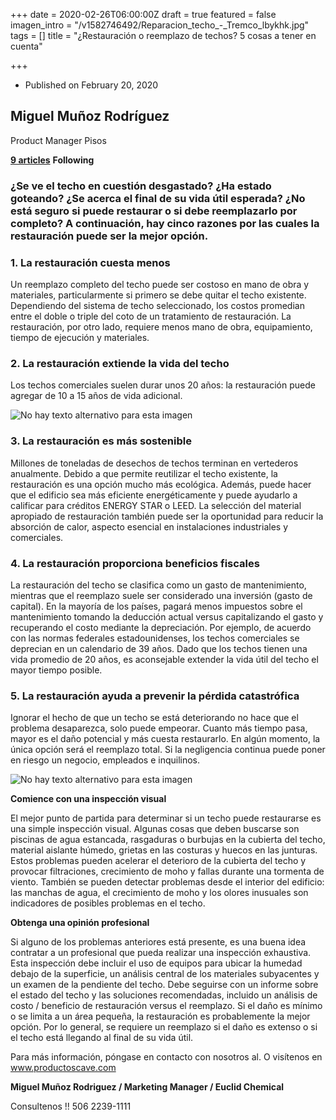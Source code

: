 +++
date = 2020-02-26T06:00:00Z
draft = true
featured = false
imagen_intro = "/v1582746492/Reparacion_techo_-_Tremco_lbykhk.jpg"
tags = []
title = "¿Restauración o reemplazo de techos? 5 cosas a tener en cuenta"

+++
* Published on February 20, 2020

## **Miguel Muñoz Rodríguez**

Product Manager Pisos

[**9 articles**](https://www.linkedin.com/in/miguelmu%C3%B1ozlinkedin/detail/recent-activity/posts/) **Following**

### **¿Se ve el techo en cuestión desgastado? ¿Ha estado goteando? ¿Se acerca el final de su vida útil esperada? ¿No está seguro si puede restaurar o si debe reemplazarlo por completo? A continuación, hay cinco razones por las cuales la restauración puede ser la mejor opción.**

### **1. La restauración cuesta menos**

Un reemplazo completo del techo puede ser costoso en mano de obra y materiales, particularmente si primero se debe quitar el techo existente. Dependiendo del sistema de techo seleccionado, los costos promedian entre el doble o triple del coto de un tratamiento de restauración. La restauración, por otro lado, requiere menos mano de obra, equipamiento, tiempo de ejecución y materiales.

### **2. La restauración extiende la vida del techo**

Los techos comerciales suelen durar unos 20 años: la restauración puede agregar de 10 a 15 años de vida adicional.

![No hay texto alternativo para esta imagen](https://media-exp1.licdn.com/dms/image/C5612AQEXUnzrZMGLlQ/article-inline_image-shrink_1500_2232/0?e=1588204800&v=beta&t=wZPKm_X-vQ05msTNJIpEkjzNGTsOMEa3ZnE2lbNZd8g)

### **3. La restauración es más sostenible**

Millones de toneladas de desechos de techos terminan en vertederos anualmente. Debido a que permite reutilizar el techo existente, la restauración es una opción mucho más ecológica. Además, puede hacer que el edificio sea más eficiente energéticamente y puede ayudarlo a calificar para créditos ENERGY STAR o LEED. La selección del material apropiado de restauración también puede ser la oportunidad para reducir la absorción de calor, aspecto esencial en instalaciones industriales y comerciales.

### **4. La restauración proporciona beneficios fiscales**

La restauración del techo se clasifica como un gasto de mantenimiento, mientras que el reemplazo suele ser considerado una inversión (gasto de capital). En la mayoría de los países, pagará menos impuestos sobre el mantenimiento tomando la deducción actual versus capitalizando el gasto y recuperando el costo mediante la depreciación. Por ejemplo, de acuerdo con las normas federales estadounidenses, los techos comerciales se deprecian en un calendario de 39 años. Dado que los techos tienen una vida promedio de 20 años, es aconsejable extender la vida útil del techo el mayor tiempo posible.

### **5. La restauración ayuda a prevenir la pérdida catastrófica**

Ignorar el hecho de que un techo se está deteriorando no hace que el problema desaparezca, solo puede empeorar. Cuanto más tiempo pasa, mayor es el daño potencial y más cuesta restaurarlo. En algún momento, la única opción será el reemplazo total. Si la negligencia continua puede poner en riesgo un negocio, empleados e inquilinos.

![No hay texto alternativo para esta imagen](https://media-exp1.licdn.com/dms/image/C5612AQFTzUAfYp2xgg/article-inline_image-shrink_1000_1488/0?e=1588204800&v=beta&t=NYtB_mwoboF6ZChty_wzufdncPDJO00DbkinzWYXODw)

**Comience con una inspección visual**

El mejor punto de partida para determinar si un techo puede restaurarse es una simple inspección visual. Algunas cosas que deben buscarse son piscinas de agua estancada, rasgaduras o burbujas en la cubierta del techo, material aislante húmedo, grietas en las costuras y huecos en las junturas. Estos problemas pueden acelerar el deterioro de la cubierta del techo y provocar filtraciones, crecimiento de moho y fallas durante una tormenta de viento. También se pueden detectar problemas desde el interior del edificio: las manchas de agua, el crecimiento de moho y los olores inusuales son indicadores de posibles problemas en el techo.

**Obtenga una opinión profesional**

Si alguno de los problemas anteriores está presente, es una buena idea contratar a un profesional que pueda realizar una inspección exhaustiva. Esta inspección debe incluir el uso de equipos para ubicar la humedad debajo de la superficie, un análisis central de los materiales subyacentes y un examen de la pendiente del techo. Debe seguirse con un informe sobre el estado del techo y las soluciones recomendadas, incluido un análisis de costo / beneficio de restauración versus el reemplazo. Si el daño es mínimo o se limita a un área pequeña, la restauración es probablemente la mejor opción. Por lo general, se requiere un reemplazo si el daño es extenso o si el techo está llegando al final de su vida útil.

Para más información, póngase en contacto con nosotros al.  O visítenos en www.productoscave.com

**Miguel Muñoz Rodriguez / Marketing Manager / Euclid Chemical**

Consultenos !! 506 2239-1111 